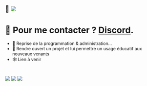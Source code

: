 ## 👋  ![](https://komarev.com/ghpvc/?username=lx78WyY0J5&color=red&label=%F0%9F%91%80)

# :rocket: Pour me contacter ? [Discord](https://discord.com/users/748530290917638165).

- :telescope: Reprise de la programmation & administration...
- :open_hands: Rendre ouvert un projet et lui permettre un usage éducatif aux nouveaux venants
- :spider_web: Lien à venir

# 

![](https://github-readme-stats.vercel.app/api?username=lx78WyY0J5&count_private=true&show_icons=true&theme=dark&hide_border=true)
![](https://github-readme-streak-stats.herokuapp.com?user=lx78WyY0J5&count_private=true&theme=dark&hide_border=true)
![](https://github-readme-stats.vercel.app/api/top-langs/?username=lx78WyY0J5&count_private=true&theme=dark&hide_border=true)
